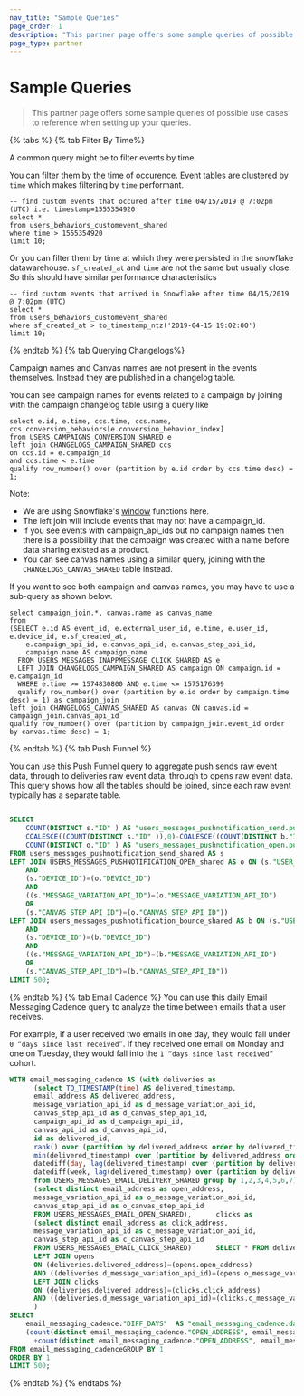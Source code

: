 ```yaml
---
nav_title: "Sample Queries"
page_order: 1
description: "This partner page offers some sample queries of possible use cases to reference when setting up your queries."
page_type: partner
---
```


# Sample Queries

>  This partner page offers some sample queries of possible use cases to reference when setting up your queries.

{% tabs %}
  {% tab Filter By Time%}
  
  A common query might be to filter events by time.
  
  You can filter them by the time of occurence. Event tables are clustered by `time` which makes filtering by `time` performant.
```
-- find custom events that occured after time 04/15/2019 @ 7:02pm (UTC) i.e. timestamp=1555354920
select *
from users_behaviors_customevent_shared
where time > 1555354920
limit 10;
```
  Or you can filter them by time at which they were persisted in the snowflake datawarehouse. `sf_created_at` and `time` are not the same but usually close. So this should have similar performance characteristics
```
-- find custom events that arrived in Snowflake after time 04/15/2019 @ 7:02pm (UTC)
select *
from users_behaviors_customevent_shared
where sf_created_at > to_timestamp_ntz('2019-04-15 19:02:00')
limit 10;
```
  {% endtab %}
  {% tab Querying Changelogs%}
  
Campaign names and Canvas names are not present in the events themselves. Instead they are published in a changelog table. 

You can see campaign names for events related to a campaign by joining with the campaign changelog table using a query like
```
select e.id, e.time, ccs.time, ccs.name, ccs.conversion_behaviors[e.conversion_behavior_index]
from USERS_CAMPAIGNS_CONVERSION_SHARED e
left join CHANGELOGS_CAMPAIGN_SHARED ccs
on ccs.id = e.campaign_id
and ccs.time < e.time
qualify row_number() over (partition by e.id order by ccs.time desc) = 1;
```
Note:
- We are using Snowflake's [window](https://docs.snowflake.com/en/sql-reference/functions-analytic.html) functions here.
- The left join will include events that may not have a campaign_id.
- If you see events with campaign_api_ids but no campaign names then there is a possibility that the campaign was created with a name before data sharing existed as a product.
- You can see canvas names using a similar query, joining with the `CHANGELOGS_CANVAS_SHARED` table instead.

If you want to see both campaign and canvas names, you may have to use a sub-query as shown below.
```
select campaign_join.*, canvas.name as canvas_name
from 
(SELECT e.id AS event_id, e.external_user_id, e.time, e.user_id, e.device_id, e.sf_created_at,
    e.campaign_api_id, e.canvas_api_id, e.canvas_step_api_id, 
    campaign.name AS campaign_name
  FROM USERS_MESSAGES_INAPPMESSAGE_CLICK_SHARED AS e
  LEFT JOIN CHANGELOGS_CAMPAIGN_SHARED AS campaign ON campaign.id = e.campaign_id
  WHERE e.time >= 1574830800 AND e.time <= 1575176399
  qualify row_number() over (partition by e.id order by campaign.time desc) = 1) as campaign_join
left join CHANGELOGS_CANVAS_SHARED AS canvas ON canvas.id = campaign_join.canvas_api_id
qualify row_number() over (partition by campaign_join.event_id order by canvas.time desc) = 1;
```
  {% endtab %}
  {% tab Push Funnel %}

  You can use this Push Funnel query to aggregate push sends raw event data, through to deliveries raw event data, through to opens raw event data. This query shows how all the tables should be joined, since each raw event typically has a separate table.

```sql

SELECT
    COUNT(DISTINCT s."ID" ) AS "users_messages_pushnotification_send.push_sent",
    COALESCE((COUNT(DISTINCT s."ID" )),0)-COALESCE((COUNT(DISTINCT b."ID" )),0) AS "users_messages_pushnotification_send.push_delivered",
    COUNT(DISTINCT o."ID" ) AS "users_messages_pushnotification_open.push_opens"
FROM users_messages_pushnotification_send_shared AS s
LEFT JOIN USERS_MESSAGES_PUSHNOTIFICATION_OPEN_shared AS o ON (s."USER_ID")=(o."USER_ID")
    AND
    (s."DEVICE_ID")=(o."DEVICE_ID")
    AND
    ((s."MESSAGE_VARIATION_API_ID")=(o."MESSAGE_VARIATION_API_ID")
    OR
    (s."CANVAS_STEP_API_ID")=(o."CANVAS_STEP_API_ID"))
LEFT JOIN users_messages_pushnotification_bounce_shared AS b ON (s."USER_ID")=(b."USER_ID")
    AND
    (s."DEVICE_ID")=(b."DEVICE_ID")
    AND
    ((s."MESSAGE_VARIATION_API_ID")=(b."MESSAGE_VARIATION_API_ID")
    OR
    (s."CANVAS_STEP_API_ID")=(b."CANVAS_STEP_API_ID"))
LIMIT 500;
```

  {% endtab %}
  {% tab Email Cadence %}
You can use this daily Email Messaging Cadence query to analyze the time between emails that a user receives.

For example, if a user received two emails in one day, they would fall under `0 “days since last received”`. If they received one email on Monday and one on Tuesday, they would fall into the `1 “days since last received”` cohort.

```sql
WITH email_messaging_cadence AS (with deliveries as
      (select TO_TIMESTAMP(time) AS delivered_timestamp,
      email_address AS delivered_address,
      message_variation_api_id as d_message_variation_api_id,
      canvas_step_api_id as d_canvas_step_api_id,
      campaign_api_id as d_campaign_api_id,
      canvas_api_id as d_canvas_api_id,
      id as delivered_id,
      rank() over (partition by delivered_address order by delivered_timestamp asc) as delivery_event,
      min(delivered_timestamp) over (partition by delivered_address order by delivered_timestamp asc) as first_delivered,
      datediff(day, lag(delivered_timestamp) over (partition by delivered_address order by delivered_timestamp asc), delivered_timestamp) as diff_days,
      datediff(week, lag(delivered_timestamp) over (partition by delivered_address order by delivered_timestamp asc), delivered_timestamp) as diff_weeks
      from USERS_MESSAGES_EMAIL_DELIVERY_SHARED group by 1,2,3,4,5,6,7),      opens as
      (select distinct email_address as open_address,
      message_variation_api_id as o_message_variation_api_id,
      canvas_step_api_id as o_canvas_step_api_id
      FROM USERS_MESSAGES_EMAIL_OPEN_SHARED),      clicks as
      (select distinct email_address as click_address,
      message_variation_api_id as c_message_variation_api_id,
      canvas_step_api_id as c_canvas_step_api_id
      FROM USERS_MESSAGES_EMAIL_CLICK_SHARED)      SELECT * FROM deliveries
      LEFT JOIN opens
      ON (deliveries.delivered_address)=(opens.open_address)
      AND ((deliveries.d_message_variation_api_id)=(opens.o_message_variation_api_id) OR (deliveries.d_canvas_step_api_id)=(opens.o_canvas_step_api_id))
      LEFT JOIN clicks
      ON (deliveries.delivered_address)=(clicks.click_address)
      AND ((deliveries.d_message_variation_api_id)=(clicks.c_message_variation_api_id) OR (deliveries.d_canvas_step_api_id)=(clicks.c_canvas_step_api_id))
      )
SELECT
    email_messaging_cadence."DIFF_DAYS"  AS "email_messaging_cadence.days_since_last_received",
    (count(distinct email_messaging_cadence."OPEN_ADDRESS", email_messaging_cadence."O_MESSAGE_VARIATION_API_ID")
      +count(distinct email_messaging_cadence."OPEN_ADDRESS", email_messaging_cadence."O_CANVAS_STEP_API_ID"))/(COUNT(DISTINCT email_messaging_cadence."DELIVERED_ID" ))  AS "email_messaging_cadence.unique_open_rate"
FROM email_messaging_cadenceGROUP BY 1
ORDER BY 1
LIMIT 500;
```

{% endtab %}
{% endtabs %}
